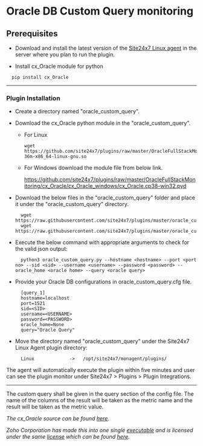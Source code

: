 # Oracle DB Custom Query monitoring

                                                                                       
## Prerequisites

- Download and install the latest version of the [Site24x7 Linux agent](https://www.site24x7.com/app/client#/admin/inventory/add-monitor) in the server where you plan to run the plugin. 

- Install cx_Oracle module for python
```
  pip install cx_Oracle
```
---



### Plugin Installation  

- Create a directory named "oracle_custom_query".
- Download the cx_Oracle python module in the "oracle_custom_query".
	- For Linux 	
		```
		wget https://github.com/site24x7/plugins/raw/master/OracleFullStackMonitoring/cx_Oracle/cx_Oracle_linux/cx_Oracle.cpython-36m-x86_64-linux-gnu.so
		```
	- For Windows download the module file from below link.
	
		https://github.com/site24x7/plugins/raw/master/OracleFullStackMonitoring/cx_Oracle/cx_Oracle_windows/cx_Oracle.cp38-win32.pyd     
- Download the below files in the "oracle_custom_query" folder and place it under the "oracle_custom_query" directory.

		wget https://raw.githubusercontent.com/site24x7/plugins/master/oracle_custom_query/oracle_custom_query.py
		wget https://raw.githubusercontent.com/site24x7/plugins/master/oracle_custom_query/oracle_custom_query.py


- Execute the below command with appropriate arguments to check for the valid json output:

		python3 oracle_custom_query.py --hostname <hostname> --port <port no> --sid <sid> --username <username> --password <password> --oracle_home <oracle home> --query <oracle query>
		
- Provide your Oracle DB configurations in oracle_custom_query.cfg file.

		[query_1]
		hostname=localhost
		port=1521
		sid=<SID>
		username=<USERNAME>
		password=<PASSWORD>
		oracle_home=None
		query="Oracle Query"

- Move the directory named "oracle_custom_query" under the Site24x7 Linux Agent plugin directory: 

		Linux             ->   /opt/site24x7/monagent/plugins/
		
The agent will automatically execute the plugin within five minutes and user can see the plugin monitor under Site24x7 > Plugins > Plugin Integrations.

---	

The custom query shall be given in the query section of the config file. The name of the columns of the result will be taken as the metric name and the result will be taken as the metric value.


_The cx_Oracle source can be found [here](https://github.com/oracle/python-cx_Oracle)._

_Zoho Corporation has made this into one single [executable](https://github.com/site24x7/plugins/tree/master/oracle_custom_query/cx_Oracle/cx_Oracle_linux) and is licensed under the same [license](https://github.com/oracle/python-cx_Oracle/blob/main/LICENSE.txt) which can be found [here](https://github.com/site24x7/plugins/blob/master/oracle_custom_query/cx_Oracle/LICENSE.txt)._
